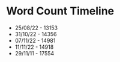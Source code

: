# Word Count Timeline

- 25/08/22 - 13153
- 31/10/22 - 14356 
- 07/11/22 - 14981
- 11/11/22 - 14918
- 29/11/11 - 17554